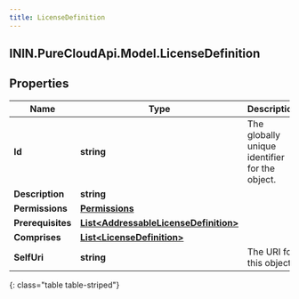 ```yaml
---
title: LicenseDefinition
---
```

## ININ.PureCloudApi.Model.LicenseDefinition

## Properties

|Name | Type | Description | Notes|
|------------ | ------------- | ------------- | -------------|
| **Id** | **string** | The globally unique identifier for the object. | [optional] |
| **Description** | **string** |  | [optional] |
| **Permissions** | [**Permissions**](Permissions.html) |  | [optional] |
| **Prerequisites** | [**List&lt;AddressableLicenseDefinition&gt;**](AddressableLicenseDefinition.html) |  | [optional] |
| **Comprises** | [**List&lt;LicenseDefinition&gt;**](LicenseDefinition.html) |  | [optional] |
| **SelfUri** | **string** | The URI for this object | [optional] |
{: class="table table-striped"}


